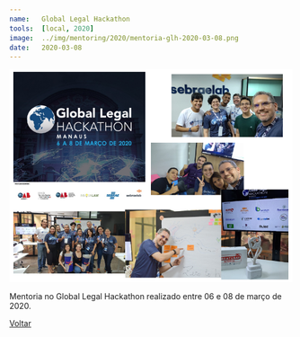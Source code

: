 ```yaml
---
name:  	Global Legal Hackathon
tools: 	[local, 2020]
image: 	../img/mentoring/2020/mentoria-glh-2020-03-08.png
date:   2020-03-08
---
```


![](../img/mentoring/2020/mentoria-glh-2020-03-08.png)

Mentoria no Global Legal Hackathon realizado entre 06 e 08 de março de 2020.

<p class="text-center">
	<a class="btn btn-outline-primary mt-1" href="{{ site.baseurl }}/mentoring/">Voltar</a>
</p>